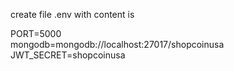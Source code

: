 create file .env
with content is

PORT=5000 </br>
mongodb=mongodb://localhost:27017/shopcoinusa </br>
JWT_SECRET=shopcoinusa </br>
